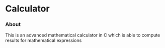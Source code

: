 # Calculator

### About
This is an advanced mathematical calculator in C which is able to compute results for mathematical expressions

